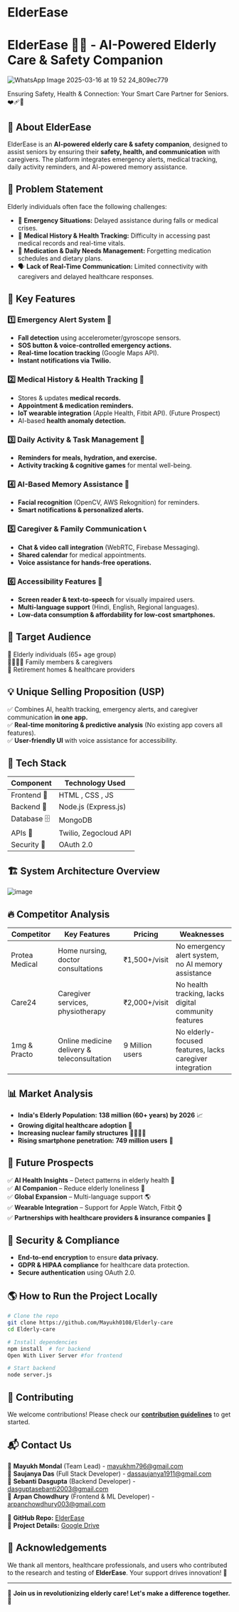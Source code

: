 # ElderEase


# ElderEase 👴👵 - AI-Powered Elderly Care & Safety Companion

![WhatsApp Image 2025-03-16 at 19 52 24_809ec779](https://github.com/user-attachments/assets/7287a1ad-ca32-4710-b317-49f5a5f5cf5a)


Ensuring Safety, Health & Connection: Your Smart Care Partner for Seniors. ❤️‍🩹🚨

## 🚀 About ElderEase
ElderEase is an **AI-powered elderly care & safety companion**, designed to assist seniors by ensuring their **safety, health, and communication** with caregivers. The platform integrates emergency alerts, medical tracking, daily activity reminders, and AI-powered memory assistance.

## 🎯 Problem Statement
Elderly individuals often face the following challenges:

- 🚨 **Emergency Situations:** Delayed assistance during falls or medical crises.
- 📑 **Medical History & Health Tracking:** Difficulty in accessing past medical records and real-time vitals.
- 💊 **Medication & Daily Needs Management:** Forgetting medication schedules and dietary plans.
- 🗣 **Lack of Real-Time Communication:** Limited connectivity with caregivers and delayed healthcare responses.

## 🌟 Key Features
### 1️⃣ Emergency Alert System 🚨
- **Fall detection** using accelerometer/gyroscope sensors.
- **SOS button & voice-controlled emergency actions.**
- **Real-time location tracking** (Google Maps API).
- **Instant notifications via Twilio.**

### 2️⃣ Medical History & Health Tracking 🏥
- Stores & updates **medical records.**
- **Appointment & medication reminders.**
- **IoT wearable integration** (Apple Health, Fitbit API). (Future Prospect)
- AI-based **health anomaly detection.**

### 3️⃣ Daily Activity & Task Management 📆
- **Reminders for meals, hydration, and exercise.**
- **Activity tracking & cognitive games** for mental well-being.

### 4️⃣ AI-Based Memory Assistance 🤖
- **Facial recognition** (OpenCV, AWS Rekognition) for reminders.
- **Smart notifications & personalized alerts.**

### 5️⃣ Caregiver & Family Communication 📞
- **Chat & video call integration** (WebRTC, Firebase Messaging).
- **Shared calendar** for medical appointments.
- **Voice assistance for hands-free operations.**

### 6️⃣ Accessibility Features 🦾
- **Screen reader & text-to-speech** for visually impaired users.
- **Multi-language support** (Hindi, English, Regional languages).
- **Low-data consumption & affordability for low-cost smartphones.**

## 🎯 Target Audience
👵 Elderly individuals (65+ age group)  
👨‍👩‍👧‍👦 Family members & caregivers  
🏡 Retirement homes & healthcare providers  

## 💡 Unique Selling Proposition (USP)
✅ Combines AI, health tracking, emergency alerts, and caregiver communication **in one app.**  
✅ **Real-time monitoring & predictive analysis** (No existing app covers all features).  
✅ **User-friendly UI** with voice assistance for accessibility.  

## 🔧 Tech Stack
| **Component** | **Technology Used** |
|--------------|------------------|
| Frontend 🎨 | HTML , CSS , JS |
| Backend 🔧 | Node.js (Express.js) |
| Database 🗄️ | MongoDB |
| APIs 📡 | Twilio, Zegocloud API |
| Security 🔐 | OAuth 2.0 |

## 🏗️ System Architecture Overview

![image](https://github.com/user-attachments/assets/0d7a69b8-42a3-4009-a049-c989bd6d8ca6)


## 🔥 Competitor Analysis
| Competitor | Key Features | Pricing | Weaknesses |
|------------|-------------|---------|------------|
| Protea Medical | Home nursing, doctor consultations | ₹1,500+/visit | No emergency alert system, no AI memory assistance |
| Care24 | Caregiver services, physiotherapy | ₹2,000+/visit | No health tracking, lacks digital community features |
| 1mg & Practo | Online medicine delivery & teleconsultation | 9 Million users | No elderly-focused features, lacks caregiver integration |

## 📊 Market Analysis
- **India's Elderly Population:** **138 million (60+ years) by 2026** 📈
- **Growing digital healthcare adoption** 🏥
- **Increasing nuclear family structures** 👨‍👩‍👧‍👦
- **Rising smartphone penetration:** **749 million users** 📱

## 📅 Future Prospects
✅ **AI Health Insights** – Detect patterns in elderly health 🏥  
✅ **AI Companion** – Reduce elderly loneliness 🤖  
✅ **Global Expansion** – Multi-language support 🌎  
✅ **Wearable Integration** – Support for Apple Watch, Fitbit ⌚  
✅ **Partnerships with healthcare providers & insurance companies** 🤝  

## 🔐 Security & Compliance
- **End-to-end encryption** to ensure **data privacy.**
- **GDPR & HIPAA compliance** for healthcare data protection.
- **Secure authentication** using OAuth 2.0.

## 🌎 How to Run the Project Locally
```bash
# Clone the repo
git clone https://github.com/Mayukh0108/Elderly-care
cd Elderly-care

# Install dependencies
npm install  # for backend
Open With Liver Server #for frontend

# Start backend
node server.js
```

## 🤝 Contributing
We welcome contributions! Please check our **[contribution guidelines](https://github.com/Mayukh0108/Elderly-care/blob/main/CONTRIBUTING.md)** to get started.

## 📬 Contact Us
👤 **Mayukh Mondal** (Team Lead) - [mayukhm796@gmail.com](mailto:mayukhm796@gmail.com)  
👤 **Saujanya Das** (Full Stack Developer) - [dassaujanya1911@gmail.com](mailto:dassaujanya1911@gmail.com)  
👤 **Sebanti Dasgupta** (Backend Developer) - [dasguptasebanti2003@gmail.com](mailto:dasguptasebanti2003@gmail.com)  
👤 **Arpan Chowdhury** (Frontend & ML Developer) - [arpanchowdhury003@gmail.com](mailto:arpanchowdhury003@gmail.com)  

📌 **GitHub Repo:** [ElderEase](https://github.com/Mayukh0108/ElderEase/)  
📌 **Project Details:** [Google Drive](https://drive.google.com/drive/folders/1sogM5gNOdINqnZg1hLt5w_WBRrzvTEk0)

## 🙌 Acknowledgements
We thank all mentors, healthcare professionals, and users who contributed to the research and testing of **ElderEase**. Your support drives innovation! 🚀

---

🌟 **Join us in revolutionizing elderly care! Let's make a difference together. 💙**

